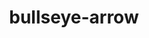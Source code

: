 ---
title: bullseye-arrow
unicode_regular: \ea6b
unicode_bold: \ea6a
unicode_solid: \ea6c
unicode_brand: 
---